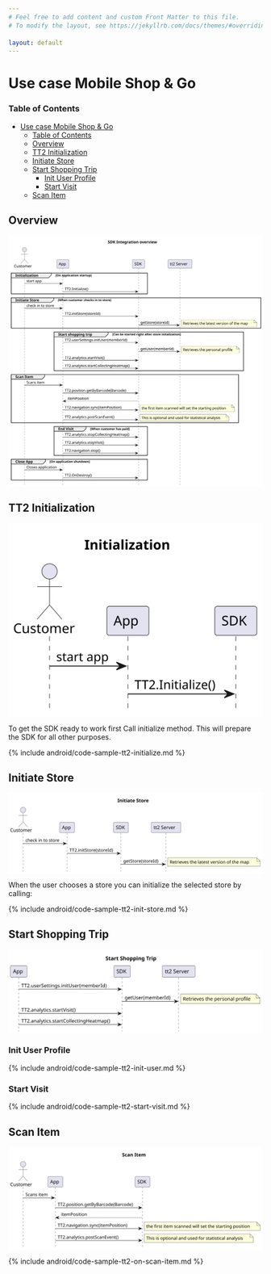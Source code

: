 ```yaml
---
# Feel free to add content and custom Front Matter to this file.
# To modify the layout, see https://jekyllrb.com/docs/themes/#overriding-theme-defaults

layout: default
---
```


# Use case Mobile Shop & Go
### Table of Contents
- [Use case Mobile Shop \& Go](#use-case-mobile-shop--go)
    - [Table of Contents](#table-of-contents)
  - [Overview](#overview)
  - [TT2 Initialization](#tt2-initialization)
  - [Initiate Store](#initiate-store)
  - [Start Shopping Trip](#start-shopping-trip)
    - [Init User Profile](#init-user-profile)
    - [Start Visit](#start-visit)
  - [Scan Item](#scan-item)

## Overview
<img align="top" src="res/usecases/Integration%20Overview.svg">

## TT2 Initialization
<img align="top" src="res/usecases/Initialization.svg">

To get the SDK ready to work first Call initialize method. This will prepare the SDK for all other purposes.

{% include android/code-sample-tt2-initialize.md %}

## Initiate Store
<img align="top" src="res/usecases/Initiate%20Store.svg">

When the user chooses a store you can initialize the selected store by calling:

{% include android/code-sample-tt2-init-store.md %}

## Start Shopping Trip
<img align="top" src="res/usecases/Start%20Shopping%20Trip.svg">

### Init User Profile
{% include android/code-sample-tt2-init-user.md %}

### Start Visit
{% include android/code-sample-tt2-start-visit.md %}

## Scan Item
<img align="top" src="res/usecases/Scan%20Item.svg">

{% include android/code-sample-tt2-on-scan-item.md %}